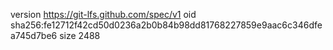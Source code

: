 version https://git-lfs.github.com/spec/v1
oid sha256:fe12712f42cd50d0236a2b0b84b98dd81768227859e9aac6c346dfea745d7be6
size 2488
